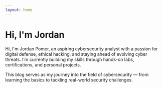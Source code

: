 ```yaml
---
layout: home
---
```


# Hi, I'm Jordan 

Hi, I'm Jordan Pomer, an aspiring cybersecurity analyst with a passion for digital defense, ethical hacking, and staying ahead of evolving cyber threats. I’m currently building my skills through hands-on labs, certifications, and personal projects.

This blog serves as my journey into the field of cybersecurity — from learning the basics to tackling real-world security challenges.

